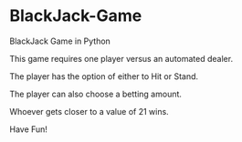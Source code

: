 # BlackJack-Game
BlackJack Game in Python

This game requires one player versus an automated dealer.

The player has the option of either to Hit or Stand.

The player can also choose a betting amount.

Whoever gets closer to a value of 21 wins.

Have Fun!

